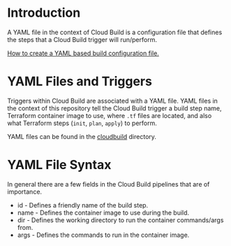 # Introduction

A YAML file in the context of Cloud Build is a configuration file that defines the steps that a Cloud Build trigger will run/perform.

[How to create a YAML based build configuration file.](https://cloud.google.com/build/docs/configuring-builds/create-basic-configuration#creating_a_build_config)

# YAML Files and Triggers 

Triggers within Cloud Build are associated with a YAML file. YAML files in the context of this repository tell the Cloud Build trigger a build step name, Terraform container image to use, where `.tf` files are located, and also what Terraform steps (`init`, `plan`, `apply`) to perform.

YAML files can be found in the [cloudbuild](../cloudbuild) directory.

# YAML File Syntax

In general there are a few fields in the Cloud Build pipelines that are of importance.

* id - Defines a friendly name of the build step.
* name - Defines the container image to use during the build.
* dir - Defines the working directory to run the container commands/args from.
* args - Defines the commands to run in the container image.
